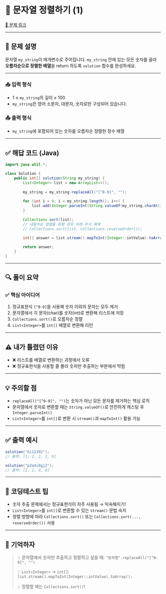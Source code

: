# 🔢 문자열 정렬하기 (1)

[🔗 문제 링크](https://school.programmers.co.kr/learn/courses/30/lessons/120850)

---

## 📌 문제 설명

문자열 `my_string`이 매개변수로 주어집니다.
`my_string` 안에 있는 모든 숫자를 골라 **오름차순으로 정렬한 배열**을 return 하도록 `solution` 함수를 완성하세요.

---

### 📥 입력 형식

* 1 ≤ `my_string`의 길이 ≤ 100
* `my_string`은 영어 소문자, 대문자, 숫자로만 구성되어 있습니다.

### 📤 출력 형식

* `my_string`에 포함되어 있는 숫자를 오름차순 정렬한 정수 배열

---

## ✅ 해답 코드 (Java)

```java
import java.util.*;

class Solution {
    public int[] solution(String my_string) {
        List<Integer> list = new ArrayList<>();
        
        my_string = my_string.replaceAll("[^0-9]", "");
        
        for (int i = 0; i < my_string.length(); i++) {
            list.add(Integer.parseInt(String.valueOf(my_string.charAt(i))));
        }
        
        Collections.sort(list);
        // 내림차순 정렬을 원할 경우 아래 주석 해제
        // Collections.sort(list, Collections.reverseOrder());
        
        int[] answer = list.stream().mapToInt(Integer::intValue).toArray();

        return answer;
    }
}
```

---

## 🔍 풀이 요약

### ✅ 핵심 아이디어

1. 정규표현식 `[^0-9]`을 사용해 숫자 이외의 문자는 모두 제거
2. 문자열에서 각 문자(char)를 숫자(int)로 변환해 리스트에 저장
3. `Collections.sort()`로 오름차순 정렬
4. `List<Integer>`를 `int[]` 배열로 변환해 리턴

---

## ⚠️ 내가 틀렸던 이유

* ❌ 리스트를 배열로 변환하는 과정에서 오류
* ❌ 정규표현식을 사용할 줄 몰라 숫자만 추출하는 부분에서 막힘

---

## 💡 주의할 점

* `replaceAll("[^0-9]", "")`는 숫자가 아닌 모든 문자를 제거하는 핵심 로직
* 문자열에서 숫자로 변환할 때는 `String.valueOf()`로 안전하게 캐스팅 후 `Integer.parseInt()`
* `List<Integer>`를 `int[]`로 변환 시 `stream()`과 `mapToInt()` 활용 가능

---

## ✅ 출력 예시

```java
solution("hi12392"); 
// 출력: [1, 2, 2, 3, 9]

solution("p2o4i8gj2"); 
// 출력: [2, 2, 4, 8]
```

---

## 🧠 코딩테스트 팁

* 숫자 추출 문제에서는 정규표현식이 자주 사용됨 → 익숙해지기!
* `List<Integer>`를 `int[]`로 변환할 수 있는 `stream()` 문법 숙지
* 정렬 방향에 따라 `Collections.sort()` 또는 `Collections.sort(..., reverseOrder())` 사용

---

## 🔁 기억하자

> 💡 문자열에서 숫자만 추출하고 정렬하고 싶을 때:
> `"문자열".replaceAll("[^0-9]", "")`
>
> 💡 `List<Integer>` → `int[]`:
> `list.stream().mapToInt(Integer::intValue).toArray();`
>
> 💡 정렬할 때는 `Collections.sort()`!
